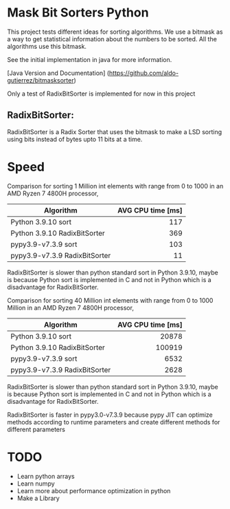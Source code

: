 # Mask Bit Sorters Python
This project tests different ideas for sorting algorithms.
We use a bitmask as a way to get statistical information about the numbers to be sorted.
All the algorithms use this bitmask.

See the initial implementation in java for more information.

[Java Version and Documentation] (https://github.com/aldo-gutierrez/bitmasksorter)

Only a test of RadixBitSorter is implemented for now in this project

## RadixBitSorter:
RadixBitSorter is a Radix Sorter that uses the bitmask to make a LSD sorting using bits instead of bytes
upto 11 bits at a time.

# Speed
Comparison for sorting 1 Million int elements with range from 0 to 1000 in an AMD Ryzen 7 4800H processor,

| Algorithm                      | AVG CPU time [ms] |
|--------------------------------|------------------:|
| Python 3.9.10 sort             |               117 |
| Python 3.9.10 RadixBitSorter   |               369 |
| pypy3.9-v7.3.9 sort            |               103 |
| pypy3.9-v7.3.9 RadixBitSorter  |                11 |

RadixBitSorter is slower than python standard sort in Python 3.9.10, maybe is because 
Python sort is implemented in C and not in Python which is a disadvantage for RadixBitSorter.

Comparison for sorting 40 Million int elements with range from 0 to 1000 Million in an AMD Ryzen 7 4800H processor,


| Algorithm                      |    AVG CPU time [ms] |
|--------------------------------|---------------------:|
| Python 3.9.10 sort             |                20878 |
| Python 3.9.10 RadixBitSorter   |               100919 |
| pypy3.9-v7.3.9 sort            |                 6532 |
| pypy3.9-v7.3.9 RadixBitSorter  |                 2628 |


RadixBitSorter is slower than python standard sort in Python 3.9.10, maybe is because 
Python sort is implemented in C and not in Python which is a disadvantage for RadixBitSorter.

RadixBitSorter is faster in pypy3.0-v7.3.9 because pypy JIT can optimize methods according to runtime parameters
and create different methods for different parameters

# TODO
- Learn python arrays
- Learn numpy
- Learn more about performance optimization in python
- Make a Library
